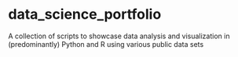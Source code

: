 # data_science_portfolio
A collection of scripts to showcase data analysis and visualization in (predominantly) Python and R using various public data sets
